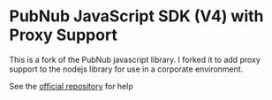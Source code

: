 # PubNub JavaScript SDK (V4) with Proxy Support

This is a fork of the PubNub javascript library. I forked it to add proxy support to the
nodejs library for use in a corporate environment.

See the [official repository](https://github.com/pubnub/javascript) for help